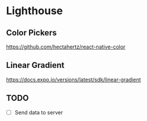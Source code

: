 # Lighthouse

## Color Pickers

https://github.com/hectahertz/react-native-color

## Linear Gradient

https://docs.expo.io/versions/latest/sdk/linear-gradient

## 

## TODO

- [ ] Send data to server
